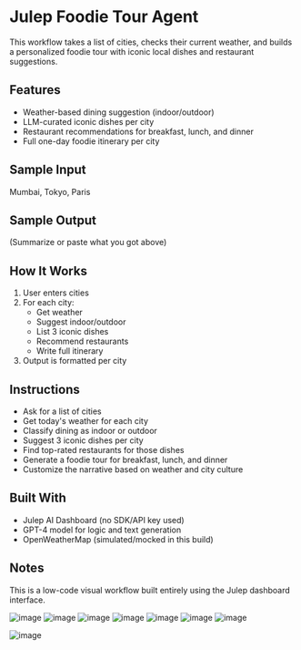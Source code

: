 #  Julep Foodie Tour Agent

This workflow takes a list of cities, checks their current weather, and builds a personalized foodie tour with iconic local dishes and restaurant suggestions.

## Features
- Weather-based dining suggestion (indoor/outdoor)
- LLM-curated iconic dishes per city
- Restaurant recommendations for breakfast, lunch, and dinner
- Full one-day foodie itinerary per city

## Sample Input
Mumbai, Tokyo, Paris


## Sample Output
(Summarize or paste what you got above)

## How It Works
1. User enters cities
2. For each city:
   - Get weather
   - Suggest indoor/outdoor
   - List 3 iconic dishes
   - Recommend restaurants
   - Write full itinerary
3. Output is formatted per city

## Instructions
- Ask for a list of cities
- Get today's weather for each city
- Classify dining as indoor or outdoor
- Suggest 3 iconic dishes per city
- Find top-rated restaurants for those dishes
- Generate a foodie tour for breakfast, lunch, and dinner
- Customize the narrative based on weather and city culture

## Built With
- Julep AI Dashboard (no SDK/API key used)
- GPT-4 model for logic and text generation
- OpenWeatherMap (simulated/mocked in this build)

## Notes
This is a low-code visual workflow built entirely using the Julep dashboard interface.


![image](https://github.com/user-attachments/assets/bdebdcbe-f952-41ee-ba01-fe01cfefe8ca)
![image](https://github.com/user-attachments/assets/5d960b52-f417-417f-8ba7-3d3ed95273eb)
![image](https://github.com/user-attachments/assets/69b6de2e-86d0-46f7-8b89-60ff3dc2f62e)
![image](https://github.com/user-attachments/assets/5b07dcac-37a8-49ae-9c7c-357f142c6389)
![image](https://github.com/user-attachments/assets/d1eeb032-1151-4db8-bc07-ebd5b6d21075)
![image](https://github.com/user-attachments/assets/e5f23264-c227-4add-b3c1-87763cf57245)
![image](https://github.com/user-attachments/assets/df32ee58-4d96-4ab2-b5d2-8d10b8c524e3)

![image](https://github.com/user-attachments/assets/c9b31c1b-d97a-46dd-b608-032ce4de14d9)





